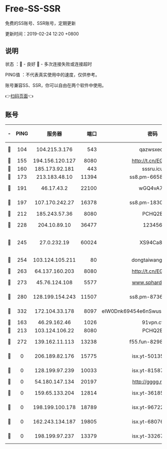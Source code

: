 # Free-SS-SSR

免费的SS账号、SSR账号，定期更新

更新时间：2019-02-24 12:20 +0800

## 说明

状态     ：🙂 - 良好 🙁 - 多次连接失败或连接超时

PING值   ：不代表真实使用中的速度，仅供参考。

账号兼容SS、SSR，你可以自由在两个软件中使用。

👉[扫码页面](https://liesauer.github.io/free-ss-ssr.github.io/)👈

## 账号

|-|PING|服务器|端口|密码|加密方式|区域|
|:----:|:----:|:-----:|-----:|:----:|:----:|:----:|
|🙂|104|104.215.3.176|543|qazwsxedc|aes-256-gcm|JP|
|🙂|155|194.156.120.127|8080|http://t.cn/EGJIyrl|rc4-md5|RU|
|🙂|160|185.173.92.181|443|sssru.icu|rc4-md5|RU|
|🙂|173|213.183.48.10|11394|ss8.pm-66583704|rc4-md5|RU|
|🙂|191|46.17.43.2|22100|wGQ4vA7D|aes-256-gcm|RU|
|🙂|197|107.170.242.27|16378|ss8.pm-18305798|aes-256-cfb|US|
|🙂|212|185.243.57.36|8080|PCHQ2E|rc4-md5|US|
|🙂|228|204.10.89.10|36477|123456|aes-256-cfb|US|
|🙂|245|27.0.232.19|60024|XS94Ca8K|xchacha20-ietf-poly1305|HK|
|🙂|254|103.124.105.211|80|dongtaiwang.com|aes-256-cfb|US|
|🙂|263|64.137.160.203|8080|http://t.cn/EGJIyrl|rc4-md5|CA|
|🙂|273|45.76.124.108|5577|www.sphard.com|aes-256-cfb|AU|
|🙂|280|128.199.154.243|11507|ss8.pm-87365089|aes-256-cfb|SG|
|🙂|332|172.104.33.178|8097|eIW0Dnk69454e6nSwuspv9DmS201tQ0D|aes-256-cfb|SG|
|🙂|163|46.29.162.46|1026|91vpn.cf|rc4-md5|RU|
|🙂|213|103.124.106.22|8080|PCHQ2E|rc4-md5|US|
|🙂|272|139.162.11.113|13238|f55.fun-82987043|aes-256-cfb|SG|
|🙁|0|206.189.82.176|15775|isx.yt-50135152|aes-256-cfb|SG|
|🙁|0|128.199.97.239|10033|isx.yt-81587918|aes-256-cfb|SG|
|🙁|0|54.180.147.134|20197|http://gggg.rocks|chacha20|KR|
|🙁|0|159.65.133.204|12814|isx.yt-36185049|aes-256-cfb|SG|
|🙁|0|198.199.100.178|18789|isx.yt-96722756|aes-256-cfb|US|
|🙁|0|162.243.134.187|19805|isx.yt-68076091|aes-256-cfb|US|
|🙁|0|198.199.97.237|13379|isx.yt-33267652|aes-256-cfb|US|
